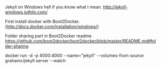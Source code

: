 Jekyll on Windows hell if you know what i mean.
http://jekyll-windows.juthilo.com/

First install docker with Boot2Docker. (http://docs.docker.com/installation/windows/)

Folder sharing part in Boot2Docker readme
https://github.com/boot2docker/boot2docker/blob/master/README.md#folder-sharing

docker run -d -p 4000:4000 --name="jekyll" --volumes-from source grahamc/jekyll server --watch